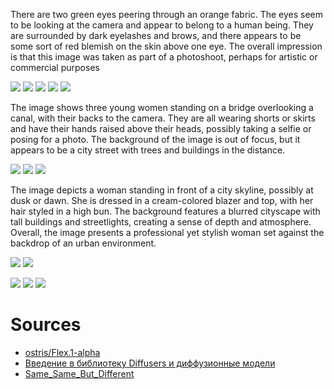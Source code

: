 There are two green eyes peering through an orange fabric. The eyes seem to be looking at the camera and appear to belong to a
human being. They are surrounded by dark eyelashes and brows, and there appears to be some sort of red blemish on the skin above
one eye. The overall impression is that this image was taken as part of a photoshoot, perhaps for artistic or commercial purposes
 
![](https://raw.githubusercontent.com/tonypithony/IMG2TXT2IMGTOO/refs/heads/main/2.jpg)
![](https://raw.githubusercontent.com/tonypithony/IMG2TXT2IMGTOO/refs/heads/main/Untitl2ed.jpg)
![](https://raw.githubusercontent.com/tonypithony/IMG2TXT2IMGTOO/refs/heads/main/Untitle1d.jpg)
![](https://raw.githubusercontent.com/tonypithony/IMG2TXT2IMGTOO/refs/heads/main/Untitle2d.jpg)
![](https://raw.githubusercontent.com/tonypithony/IMG2TXT2IMGTOO/refs/heads/main/neuro_alpha_2.jpg)
 
The image shows three young women standing on a bridge overlooking a canal, with their backs to the camera.
They are all wearing shorts or skirts and have their hands raised above their heads, possibly taking a selfie
or posing for a photo. The background of the image is out of focus, but it appears to be a city street with
trees and buildings in the distance.
 
![](https://raw.githubusercontent.com/tonypithony/IMG2TXT2IMGTOO/refs/heads/main/8.jpg)
![](https://raw.githubusercontent.com/tonypithony/IMG2TXT2IMGTOO/refs/heads/main/Untit45led.jpg)
![](https://raw.githubusercontent.com/tonypithony/IMG2TXT2IMGTOO/refs/heads/main/Untitle8d.jpg)
 
The image depicts a woman standing in front of a city skyline, possibly at dusk or dawn. She is dressed in a cream-colored blazer
and top, with her hair styled in a high bun. The background features a blurred cityscape with tall buildings and streetlights,
creating a sense of depth and atmosphere. Overall, the image presents a professional yet stylish woman set against the backdrop
of an urban environment.
 
![](https://raw.githubusercontent.com/tonypithony/IMG2TXT2IMGTOO/refs/heads/main/10.jpg)
![](https://raw.githubusercontent.com/tonypithony/IMG2TXT2IMGTOO/refs/heads/main/neuro_alpha_10.jpg)
 
![](https://raw.githubusercontent.com/tonypithony/IMG2TXT2IMGTOO/refs/heads/main/1.jpg)
![](https://raw.githubusercontent.com/tonypithony/IMG2TXT2IMGTOO/refs/heads/main/Untitled.jpg)
![](https://raw.githubusercontent.com/tonypithony/IMG2TXT2IMGTOO/refs/heads/main/Untitled11.jpg)
 
# Sources
 
* [ostris/Flex.1-alpha](https://huggingface.co/ostris/Flex.1-alpha)
* [Введение в библиотеку Diffusers и диффузионные модели](https://habr.com/ru/articles/766094/)
* [Same_Same_But_Different](https://github.com/unton3ton/Same_Same_But_Different)
